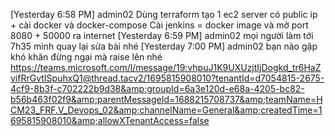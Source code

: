 [Yesterday 6:58 PM] admin02
    Dùng terraform tạo 1 ec2 server có public ip + cài docker và docker-compose
Cài jenkins = docker image và mở port 8080 + 50000 ra internet
​[Yesterday 6:59 PM] admin02
    mọi người làm tới 7h35 mình quay lại sửa bài nhé
​[Yesterday 7:00 PM] admin02
    bạn nào gặp khó khăn đừng ngại mà raise lên nhé
<https://teams.microsoft.com/l/message/19:vhpuJ1K9UXUzjtIjDogkd_tr6HaZvifRrGvtISpuhxQ1@thread.tacv2/1695815908010?tenantId=d7054815-2675-4cf9-8b3f-c702222b9d38&amp;groupId=6a3e120d-e68a-4205-bc82-b56b463f02f9&amp;parentMessageId=1688215708737&amp;teamName=HCM23_FRF.V_Devops_02&amp;channelName=General&amp;createdTime=1695815908010&amp;allowXTenantAccess=false>